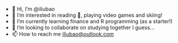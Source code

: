 - 👋 Hi, I’m @iliubao
- 👀 I’m interested in reading 📖, playing video games and skiing!
- 🌱 I’m currently learning finance and R programming (as a starter!)
- 💞️ I’m looking to collaborate on studying together I guess...
- 📫 How to reach me iliubao@outlook.com

<!---
iliubao/iliubao is a ✨ special ✨ repository because its `README.md` (this file) appears on your GitHub profile.
You can click the Preview link to take a look at your changes.
--->
